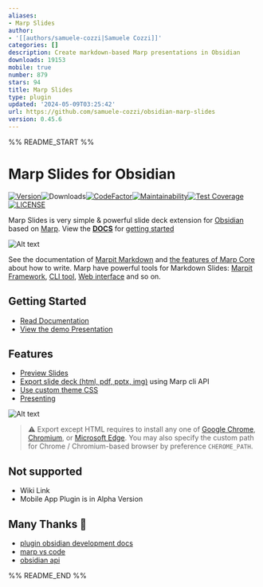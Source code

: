 ```yaml
---
aliases:
- Marp Slides
author:
- '[[authors/samuele-cozzi|Samuele Cozzi]]'
categories: []
description: Create markdown-based Marp presentations in Obsidian
downloads: 19153
mobile: true
number: 879
stars: 94
title: Marp Slides
type: plugin
updated: '2024-05-09T03:25:42'
url: https://github.com/samuele-cozzi/obsidian-marp-slides
version: 0.45.6
---
```


%% README_START %%

# Marp Slides for Obsidian

[![Version](https://img.shields.io/github/manifest-json/v/samuele-cozzi/obsidian-marp-slides?color=blue)](https://github.com/samuele-cozzi/obsidian-marp-slides/releases/latest)![Downloads](https://img.shields.io/github/downloads/samuele-cozzi/obsidian-marp-slides/total)[![CodeFactor](https://www.codefactor.io/repository/github/samuele-cozzi/obsidian-marp-slides/badge)](https://www.codefactor.io/repository/github/samuele-cozzi/obsidian-marp-slides)[![Maintainability](https://api.codeclimate.com/v1/badges/78932986b29ffe273e56/maintainability)](https://codeclimate.com/github/samuele-cozzi/obsidian-marp-slides/maintainability)[![Test Coverage](https://api.codeclimate.com/v1/badges/78932986b29ffe273e56/test_coverage)](https://codeclimate.com/github/samuele-cozzi/obsidian-marp-slides/test_coverage)[![LICENSE](https://img.shields.io/github/license/samuele-cozzi/obsidian-marp-slides)](https://github.com/samuele-cozzi/obsidian-marp-slides/blob/main/LICENSE)
<!-- ![Obsidian Downloads](https://img.shields.io/badge/dynamic/json?logo=obsidian&color=%23483699&label=downloads&query=%24%5B%22better-word-count%22%5D.downloads&url=https%3A%2F%2Fraw.githubusercontent.com%2Fobsidianmd%2Fobsidian-releases%2Fmaster%2Fcommunity-plugin-stats.json&style=for-the-badge) -->

Marp Slides is very simple & powerful slide deck extension for [Obsidian](href="https://obsidian.md") based on [Marp](https://marp.app/). View the **[DOCS](https://samuele-cozzi.github.io/obsidian-marp-slides/)** for [getting started](https://samuele-cozzi.github.io/obsidian-marp-slides/10.GettingStarted.html)

![Alt text](https://raw.githubusercontent.com/samuele-cozzi/obsidian-marp-slides/HEAD/docs/pictures/CreateSlides.gif)

See the documentation of [Marpit Markdown](https://marpit.marp.app/markdown) and [the features of Marp Core](https://github.com/marp-team/marp-core#features) about how to write.
Marp have powerful tools for Markdown Slides: [Marpit Framework](https://marpit.marp.app/), [CLI tool](https://github.com/marp-team/marp-cli), [Web interface](https://web.marp.app/) and so on.

## Getting Started

- [Read Documentation](https://samuele-cozzi.github.io/obsidian-marp-slides/)
- [View the demo Presentation](https://samuele-cozzi.github.io/obsidian-marp-slides/pictures/Sample%20Pro%201.html)

## Features

- [Preview Slides](https://samuele-cozzi.github.io/obsidian-marp-slides/21.SlidesPreview.html)
- [Export slide deck (html, pdf, pptx, img)](https://samuele-cozzi.github.io/obsidian-marp-slides/22.SlidesExport.html) using Marp cli API
- [Use custom theme CSS](https://samuele-cozzi.github.io/obsidian-marp-slides/23.SlidesCustomTheme.html)
- [Presenting](https://samuele-cozzi.github.io/obsidian-marp-slides/24.Presenting.html)

![Alt text](https://raw.githubusercontent.com/samuele-cozzi/obsidian-marp-slides/HEAD/docs/pictures/ThemeSlides.gif)

> ⚠️ Export except HTML requires to install any one of [Google Chrome](https://www.google.com/chrome/), [Chromium](https://www.chromium.org/), or [Microsoft Edge](https://www.microsoft.com/edge). You may also specify the custom path for Chrome / Chromium-based browser by preference `CHEROME_PATH`.

## Not supported

- Wiki Link
- Mobile App Plugin is in Alpha Version

## Many Thanks 👏

- [plugin obsidian development docs](https://marcus.se.net/obsidian-plugin-docs/)
- [marp vs code](https://github.com/marp-team/marp-vscode)
- [obsidian api](https://github.com/obsidianmd/obsidian-api)


%% README_END %%